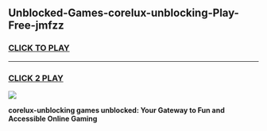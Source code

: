 
## Unblocked-Games-corelux-unblocking-Play-Free-jmfzz
<h3>
<a href="https://premium76.site?title=corelux-unblocking&ref=20M">CLICK TO PLAY</a></h3>
<hr>

<h3>
<a href="https://premium76.site?title=corelux-unblocking&ref=20M">CLICK 2 PLAY</a>
  
</h3>

<a href="https://premium76.site?title=corelux-unblocking&ref=19M"><img src="https://clearcache.store/games.png"></a>


**corelux-unblocking games unblocked: Your Gateway to Fun and Accessible Online Gaming**
